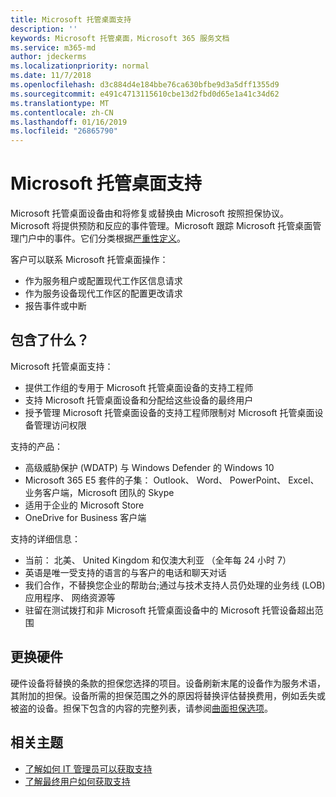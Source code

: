 ```yaml
---
title: Microsoft 托管桌面支持
description: ''
keywords: Microsoft 托管桌面，Microsoft 365 服务文档
ms.service: m365-md
author: jdeckerms
ms.localizationpriority: normal
ms.date: 11/7/2018
ms.openlocfilehash: d3c884d4e184bbe76ca630bfbe9d3a5dff1355d9
ms.sourcegitcommit: e491c4713115610cbe13d2fbd0d65e1a41c34d62
ms.translationtype: MT
ms.contentlocale: zh-CN
ms.lasthandoff: 01/16/2019
ms.locfileid: "26865790"
---
```

# <a name="support-for-microsoft-managed-desktop"></a>Microsoft 托管桌面支持

Microsoft 托管桌面设备由和将修复或替换由 Microsoft 按照担保协议。Microsoft 将提供预防和反应的事件管理。Microsoft 跟踪 Microsoft 托管桌面管理门户中的事件。它们分类根据[严重性定义](../working-with-managed-desktop/admin-support.md#sev)。

客户可以联系 Microsoft 托管桌面操作：
- 作为服务租户或配置现代工作区信息请求
- 作为服务设备现代工作区的配置更改请求
- 报告事件或中断

## <a name="whats-included"></a>包含了什么？

Microsoft 托管桌面支持：

- 提供工作组的专用于 Microsoft 托管桌面设备的支持工程师
- 支持 Microsoft 托管桌面设备和分配给这些设备的最终用户
- 授予管理 Microsoft 托管桌面设备的支持工程师限制对 Microsoft 托管桌面设备管理访问权限 

支持的产品：

- 高级威胁保护 (WDATP) 与 Windows Defender 的 Windows 10 
- Microsoft 365 E5 套件的子集： Outlook、 Word、 PowerPoint、 Excel、 业务客户端，Microsoft 团队的 Skype 
- 适用于企业的 Microsoft Store 
- OneDrive for Business 客户端 

支持的详细信息：

- 当前： 北美、 United Kingdom 和仅澳大利亚 （全年每 24 小时 7） 
- 英语是唯一受支持的语言的与客户的电话和聊天对话 
- 我们合作，不替换您企业的帮助台;通过与技术支持人员仍处理的业务线 (LOB) 应用程序、 网络资源等 
- 驻留在测试拨打和非 Microsoft 托管桌面设备中的 Microsoft 托管设备超出范围 

## <a name="hardware-replacement"></a>更换硬件

硬件设备将替换的条款的担保您选择的项目。设备刷新末尾的设备作为服务术语，其附加的担保。设备所需的担保范围之外的原因将替换评估替换费用，例如丢失或被盗的设备。担保下包含的内容的完整列表，请参阅[曲面担保选项](https://support.microsoft.com/help/4036296/surface-surface-standard-warranty)。


## <a name="related-topics"></a>相关主题

- [了解如何 IT 管理员可以获取支持](../working-with-managed-desktop/admin-support.md)
- [了解最终用户如何获取支持](../working-with-managed-desktop/end-user-support.md)
